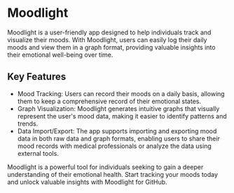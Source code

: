 # Moodlight

Moodlight is a user-friendly app designed to help individuals track and visualize their moods. With Moodlight, users can easily log their daily moods and view them in a graph format, providing valuable insights into their emotional well-being over time.

## Key Features

- Mood Tracking: Users can record their moods on a daily basis, allowing them to keep a comprehensive record of their emotional states.
- Graph Visualization: Moodlight generates intuitive graphs that visually represent the user's mood data, making it easier to identify patterns and trends.
- Data Import/Export: The app supports importing and exporting mood data in both raw data and graph formats, enabling users to share their mood records with medical professionals or analyze the data using external tools.

Moodlight is a powerful tool for individuals seeking to gain a deeper understanding of their emotional health. Start tracking your moods today and unlock valuable insights with Moodlight for GitHub.
